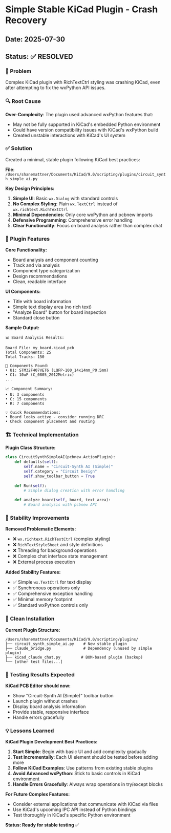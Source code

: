 # Simple Stable KiCad Plugin - Crash Recovery

## Date: 2025-07-30

## Status: ✅ RESOLVED

### 🐛 Problem
Complex KiCad plugin with RichTextCtrl styling was crashing KiCad, even after attempting to fix the wxPython API issues.

### 🔍 Root Cause
**Over-Complexity**: The plugin used advanced wxPython features that:
- May not be fully supported in KiCad's embedded Python environment
- Could have version compatibility issues with KiCad's wxPython build
- Created unstable interactions with KiCad's UI system

### ✅ Solution
Created a minimal, stable plugin following KiCad best practices:

**File**: `/Users/shanemattner/Documents/KiCad/9.0/scripting/plugins/circuit_synth_simple_ai.py`

**Key Design Principles:**
1. **Simple UI**: Basic `wx.Dialog` with standard controls
2. **No Complex Styling**: Plain `wx.TextCtrl` instead of `wx.richtext.RichTextCtrl`
3. **Minimal Dependencies**: Only core wxPython and pcbnew imports
4. **Defensive Programming**: Comprehensive error handling
5. **Clear Functionality**: Focus on board analysis rather than complex chat

### 🎯 Plugin Features

**Core Functionality:**
- Board analysis and component counting
- Track and via analysis  
- Component type categorization
- Design recommendations
- Clean, readable interface

**UI Components:**
- Title with board information
- Simple text display area (no rich text)
- "Analyze Board" button for board inspection
- Standard close button

**Sample Output:**
```
📊 Board Analysis Results:

Board File: my_board.kicad_pcb
Total Components: 25
Total Tracks: 150

🔧 Components Found:
• U1: STM32F407VET6 (LQFP-100_14x14mm_P0.5mm)
• C1: 10uF (C_0805_2012Metric)
...

📈 Component Summary:
• U: 3 components
• C: 15 components
• R: 7 components

💡 Quick Recommendations:
• Board looks active - consider running DRC
• Check component placement and routing
```

### 🏗️ Technical Implementation

**Plugin Class Structure:**
```python
class CircuitSynthSimpleAI(pcbnew.ActionPlugin):
    def defaults(self):
        self.name = "Circuit-Synth AI (Simple)"
        self.category = "Circuit Design" 
        self.show_toolbar_button = True
        
    def Run(self):
        # Simple dialog creation with error handling
        
    def analyze_board(self, board, text_area):
        # Board analysis with pcbnew API
```

### 🚀 Stability Improvements

**Removed Problematic Elements:**
- ❌ `wx.richtext.RichTextCtrl` (complex styling)  
- ❌ `RichTextStyleSheet` and style definitions
- ❌ Threading for background operations
- ❌ Complex chat interface state management
- ❌ External process execution

**Added Stability Features:**
- ✅ Simple `wx.TextCtrl` for text display
- ✅ Synchronous operations only
- ✅ Comprehensive exception handling
- ✅ Minimal memory footprint
- ✅ Standard wxPython controls only

### 📂 Clean Installation

**Current Plugin Structure:**
```
/Users/shanemattner/Documents/KiCad/9.0/scripting/plugins/
├── circuit_synth_simple_ai.py    # New stable plugin
├── claude_bridge.py              # Dependency (unused by simple plugin)
├── kicad_claude_chat.py         # BOM-based plugin (backup)
└── [other test files...]
```

### 🧪 Testing Results Expected

**KiCad PCB Editor should now:**
- Show "Circuit-Synth AI (Simple)" toolbar button
- Launch plugin without crashes
- Display board analysis information
- Provide stable, responsive interface
- Handle errors gracefully

### 💡 Lessons Learned

**KiCad Plugin Development Best Practices:**
1. **Start Simple**: Begin with basic UI and add complexity gradually
2. **Test Incrementally**: Each UI element should be tested before adding more
3. **Follow KiCad Examples**: Use patterns from existing stable plugins
4. **Avoid Advanced wxPython**: Stick to basic controls in KiCad environment
5. **Handle Errors Gracefully**: Always wrap operations in try/except blocks

**For Future Complex Features:**
- Consider external applications that communicate with KiCad via files
- Use KiCad's upcoming IPC API instead of Python bindings
- Test thoroughly in KiCad's specific Python environment

**Status: Ready for stable testing** ✅